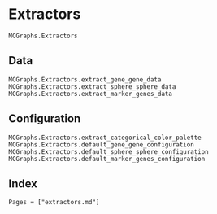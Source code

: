 # Extractors

```@docs
MCGraphs.Extractors
```

## Data

```@docs
MCGraphs.Extractors.extract_gene_gene_data
MCGraphs.Extractors.extract_sphere_sphere_data
MCGraphs.Extractors.extract_marker_genes_data
```

## Configuration

```@docs
MCGraphs.Extractors.extract_categorical_color_palette
MCGraphs.Extractors.default_gene_gene_configuration
MCGraphs.Extractors.default_sphere_sphere_configuration
MCGraphs.Extractors.default_marker_genes_configuration
```

## Index

```@index
Pages = ["extractors.md"]
```
